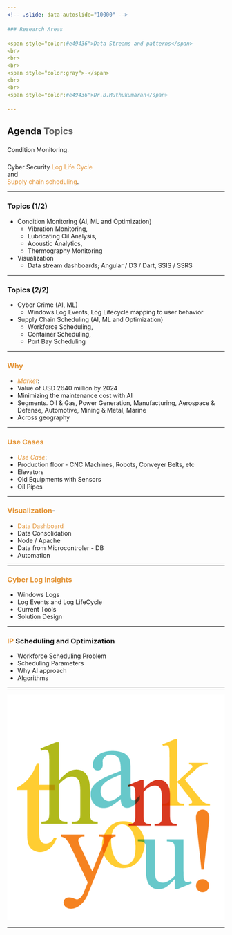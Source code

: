 ```yaml
---
<!-- .slide: data-autoslide="10000" -->

### Research Areas 

<span style="color:#e49436">Data Streams and patterns</span>
<br>
<br>
<br>
<span style="color:gray">-</span>
<br>
<br>
<span style="color:#e49436">Dr.B.Muthukumaran</span>

---
```


<!-- .slide: data-autoslide="2000" -->

## Agenda <span style="color: #666666">Topics</span>
### <span class="fragment" data-fragment-index="1" data-autoslide="2000">
Condition Monitoring<span style="color: #666666">.</span>
<br>
### <span class="fragment" data-fragment-index="2" data-autoslide="3500">
Cyber Security  <span style="color:#e49436">Log Life Cycle</span><br> and <br>
	<span style="color: #e49436">Supply chain scheduling</span>.</li>

---
<!-- .slide: data-autoslide="2000" -->

### Topics (1/2)
- Condition Monitoring (AI, ML and Optimization)
  + Vibration Monitoring, 
  + Lubricating Oil Analysis, 
  + Acoustic Analytics, 
  + Thermography Monitoring 
- Visualization
  + Data stream dashboards; Angular / D3 / Dart, SSIS / SSRS 
 
---
<!-- .slide: data-autoslide="2000" -->

### Topics (2/2)
- Cyber Crime (AI, ML)
  + Windows Log Events, Log Lifecycle mapping to user behavior
- Supply Chain Scheduling (AI, ML and Optimization)
  + Workforce Scheduling, 
  + Container Scheduling, 
  + Port Bay Scheduling
 
---

<!-- .slide: data-autoslide="11000" -->

### <span style="color: #e49436">Why</span>

- <span style="color: #e49436">*Market*</span>: 
- Value of USD 2640 million by 2024
- Minimizing the maintenance cost with AI
- Segments. Oil & Gas, Power Generation, Manufacturing, Aerospace & Defense, Automotive, Mining & Metal, Marine
- Across geography

---
<!-- .slide: data-autoslide="12000" -->

### <span style="color: #e49436">Use Cases</span>

- <span style="color: #e49436">*Use Case*</span>: 
- Production floor - CNC Machines, Robots, Conveyer Belts, etc  
- Elevators  
- Old Equipments with Sensors
- Oil Pipes 
---
<!-- .slide: data-autoslide="12000" -->

### <span style="color: #e49436">Visualization</span>-

- <span style="color: #e49436"> Data Dashboard</span>  
- Data Consolidation 
- Node / Apache 
- Data from Microcontroler - DB 
- Automation

---
<!-- .slide: data-autoslide="8000" -->

### <span style="color: #e49436"> Cyber Log Insights </span> 

- Windows Logs 
- Log Events and Log LifeCycle
- Current Tools
- Solution Design

---
<!-- .slide: data-autoslide="8000" -->

### <span style="color: #e49436">IP</span> Scheduling and Optimization

- Workforce Scheduling Problem
- Scheduling Parameters 
- Why AI approach 
- Algorithms

---

![Thanks](images/thanks.png)

---

